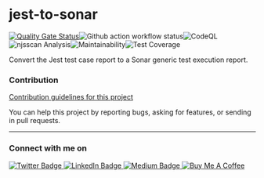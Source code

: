 # jest-to-sonar
 [![Quality Gate Status](https://sonarcloud.io/api/project_badges/measure?project=santoshshinde2012_jest-to-sonar&metric=alert_status)](https://sonarcloud.io/summary/new_code?id=santoshshinde2012_jest-to-sonar)![Github action workflow status](https://github.com/santoshshinde2012/jest-to-sonar/actions/workflows/ci.yml/badge.svg?branch=main)![CodeQL](https://github.com/santoshshinde2012/jest-to-sonar/actions/workflows/codeql-analysis.yml/badge.svg?branch=main)![njsscan Analysis](https://github.com/santoshshinde2012/jest-to-sonar/actions/workflows/njsscan.yml/badge.svg?branch=main)![Maintainability](https://api.codeclimate.com/v1/badges/25a158be62f89833fcda/maintainability)![Test Coverage](https://api.codeclimate.com/v1/badges/25a158be62f89833fcda/test_coverage)

Convert the Jest test case report to a Sonar generic test execution report.

### Contribution

[Contribution guidelines for this project](CONTRIBUTING.md)

You can help this project by reporting bugs, asking for features, or sending in pull requests.

<hr/>

### Connect with me on
<div id="badges">
  <a href="https://twitter.com/shindesan2012">
    <img src="https://img.shields.io/badge/shindesan2012-black?style=for-the-badge&logo=twitter&logoColor=white" alt="Twitter Badge"/>
  </a>
  <a href="https://www.linkedin.com/in/shindesantosh/">
    <img src="https://img.shields.io/badge/shindesantosh-blue?style=for-the-badge&logo=linkedin&logoColor=white" alt="LinkedIn Badge"/>
  </a>
   <a href="https://blog.santoshshinde.com/">
    <img src="https://img.shields.io/badge/Blog-black?style=for-the-badge&logo=medium&logoColor=white" alt="Medium Badge"/>
  </a>
  <a href="https://www.buymeacoffee.com/santoshshin" target="_blank">
   <img src="https://img.shields.io/badge/buymeacoffee-black?style=for-the-badge&logo=buymeacoffee&logoColor=white" alt="Buy Me A Coffee"/>
  </a>
</div>